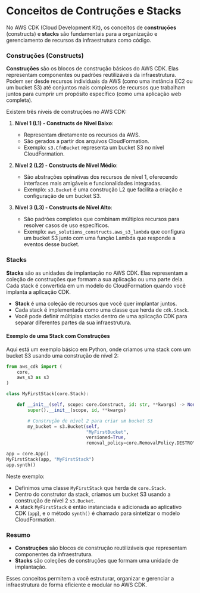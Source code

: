 # Conceitos de Contruções e Stacks

No AWS CDK (Cloud Development Kit), os conceitos de **construções** (constructs) e **stacks** são fundamentais para a organização e gerenciamento de recursos da infraestrutura como código.

### Construções (Constructs)

**Construções** são os blocos de construção básicos do AWS CDK. Elas representam componentes ou padrões reutilizáveis da infraestrutura. Podem ser desde recursos individuais da AWS (como uma instância EC2 ou um bucket S3) até conjuntos mais complexos de recursos que trabalham juntos para cumprir um propósito específico (como uma aplicação web completa).

Existem três níveis de construções no AWS CDK:

1. **Nível 1 (L1) - Constructs de Nível Baixo**:
   - Representam diretamente os recursos da AWS.
   - São gerados a partir dos arquivos CloudFormation.
   - Exemplo: `s3.CfnBucket` representa um bucket S3 no nível CloudFormation.

2. **Nível 2 (L2) - Constructs de Nível Médio**:
   - São abstrações opinativas dos recursos de nível 1, oferecendo interfaces mais amigáveis e funcionalidades integradas.
   - Exemplo: `s3.Bucket` é uma construção L2 que facilita a criação e configuração de um bucket S3.

3. **Nível 3 (L3) - Constructs de Nível Alto**:
   - São padrões completos que combinam múltiplos recursos para resolver casos de uso específicos.
   - Exemplo: `aws_solutions_constructs.aws_s3_lambda` que configura um bucket S3 junto com uma função Lambda que responde a eventos desse bucket.

### Stacks

**Stacks** são as unidades de implantação no AWS CDK. Elas representam a coleção de construções que formam a sua aplicação ou uma parte dela. Cada stack é convertida em um modelo do CloudFormation quando você implanta a aplicação CDK.

- **Stack** é uma coleção de recursos que você quer implantar juntos. 
- Cada stack é implementada como uma classe que herda de `cdk.Stack`.
- Você pode definir múltiplas stacks dentro de uma aplicação CDK para separar diferentes partes da sua infraestrutura.

#### Exemplo de uma Stack com Construções

Aqui está um exemplo básico em Python, onde criamos uma stack com um bucket S3 usando uma construção de nível 2:

```python
from aws_cdk import (
    core,
    aws_s3 as s3
)

class MyFirstStack(core.Stack):

    def __init__(self, scope: core.Construct, id: str, **kwargs) -> None:
        super().__init__(scope, id, **kwargs)

        # Construção de nível 2 para criar um bucket S3
        my_bucket = s3.Bucket(self, 
                              "MyFirstBucket", 
                              versioned=True,
                              removal_policy=core.RemovalPolicy.DESTROY)

app = core.App()
MyFirstStack(app, "MyFirstStack")
app.synth()
```

Neste exemplo:
- Definimos uma classe `MyFirstStack` que herda de `core.Stack`.
- Dentro do construtor da stack, criamos um bucket S3 usando a construção de nível 2 `s3.Bucket`.
- A stack `MyFirstStack` é então instanciada e adicionada ao aplicativo CDK (`app`), e o método `synth()` é chamado para sintetizar o modelo CloudFormation.

### Resumo

- **Construções** são blocos de construção reutilizáveis que representam componentes da infraestrutura.
- **Stacks** são coleções de construções que formam uma unidade de implantação.

Esses conceitos permitem a você estruturar, organizar e gerenciar a infraestrutura de forma eficiente e modular no AWS CDK.
